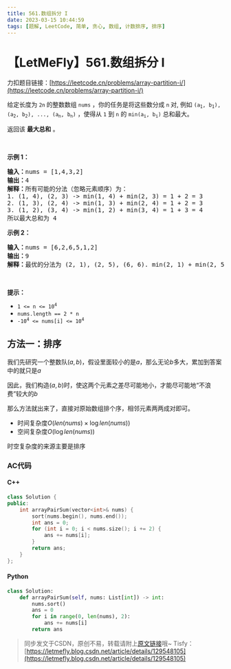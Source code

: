 ```yaml
---
title: 561.数组拆分 I
date: 2023-03-15 10:44:59
tags: [题解, LeetCode, 简单, 贪心, 数组, 计数排序, 排序]
---
```


# 【LetMeFly】561.数组拆分 I

力扣题目链接：[https://leetcode.cn/problems/array-partition-i/](https://leetcode.cn/problems/array-partition-i/)

<p>给定长度为 <code>2n</code><strong> </strong>的整数数组 <code>nums</code> ，你的任务是将这些数分成 <code>n</code><strong> </strong>对, 例如 <code>(a<sub>1</sub>, b<sub>1</sub>), (a<sub>2</sub>, b<sub>2</sub>), ..., (a<sub>n</sub>, b<sub>n</sub>)</code> ，使得从 <code>1</code> 到 <code>n</code> 的 <code>min(a<sub>i</sub>, b<sub>i</sub>)</code> 总和最大。</p>

<p>返回该 <strong>最大总和</strong> 。</p>

<p> </p>

<p><strong>示例 1：</strong></p>

<pre>
<strong>输入：</strong>nums = [1,4,3,2]
<strong>输出：</strong>4
<strong>解释：</strong>所有可能的分法（忽略元素顺序）为：
1. (1, 4), (2, 3) -> min(1, 4) + min(2, 3) = 1 + 2 = 3
2. (1, 3), (2, 4) -> min(1, 3) + min(2, 4) = 1 + 2 = 3
3. (1, 2), (3, 4) -> min(1, 2) + min(3, 4) = 1 + 3 = 4
所以最大总和为 4</pre>

<p><strong>示例 2：</strong></p>

<pre>
<strong>输入：</strong>nums = [6,2,6,5,1,2]
<strong>输出：</strong>9
<strong>解释：</strong>最优的分法为 (2, 1), (2, 5), (6, 6). min(2, 1) + min(2, 5) + min(6, 6) = 1 + 2 + 6 = 9
</pre>

<p> </p>

<p><strong>提示：</strong></p>

<ul>
	<li><code>1 <= n <= 10<sup>4</sup></code></li>
	<li><code>nums.length == 2 * n</code></li>
	<li><code>-10<sup>4</sup> <= nums[i] <= 10<sup>4</sup></code></li>
</ul>


    
## 方法一：排序

我们先研究一个整数队$(a, b)$，假设里面较小的是$a$，那么无论$b$多大，累加到答案中的就只是$a$

因此，我们构造$(a, b)$时，使这两个元素之差尽可能地小，才能尽可能地“不浪费”较大的$b$

那么方法就出来了，直接对原始数组排个序，相邻元素两两成对即可。

+ 时间复杂度$O(len(nums)\times \log len(nums))$
+ 空间复杂度$O(\log len(nums))$

时空复杂度的来源主要是排序

### AC代码

#### C++

```cpp
class Solution {
public:
    int arrayPairSum(vector<int>& nums) {
        sort(nums.begin(), nums.end());
        int ans = 0;
        for (int i = 0; i < nums.size(); i += 2) {
            ans += nums[i];
        }
        return ans;
    }
};
```

#### Python

```python
class Solution:
    def arrayPairSum(self, nums: List[int]) -> int:
        nums.sort()
        ans = 0
        for i in range(0, len(nums), 2):
            ans += nums[i]
        return ans
```

> 同步发文于CSDN，原创不易，转载请附上[原文链接](https://blog.letmefly.xyz/2023/03/15/LeetCode%200561.%E6%95%B0%E7%BB%84%E6%8B%86%E5%88%86I/)哦~
> Tisfy：[https://letmefly.blog.csdn.net/article/details/129548105](https://letmefly.blog.csdn.net/article/details/129548105)
